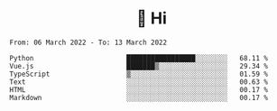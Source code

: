 <h1 align="center">👋 Hi</h1>
<!-- <h3 align="center">An enthusiastic frontend developer</h3> -->

<!--START_SECTION:waka-->

```text
From: 06 March 2022 - To: 13 March 2022

Python                       █████████████████░░░░░░░░   68.11 %
Vue.js                       ███████▒░░░░░░░░░░░░░░░░░   29.34 %
TypeScript                   ▒░░░░░░░░░░░░░░░░░░░░░░░░   01.59 %
Text                         ░░░░░░░░░░░░░░░░░░░░░░░░░   00.63 %
HTML                         ░░░░░░░░░░░░░░░░░░░░░░░░░   00.17 %
Markdown                     ░░░░░░░░░░░░░░░░░░░░░░░░░   00.17 %
```

<!--END_SECTION:waka-->

